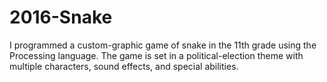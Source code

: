 # 2016-Snake
I programmed a custom-graphic game of snake in the 11th grade using the Processing language. The game is set in a political-election theme with multiple characters, sound effects, and special abilities.
